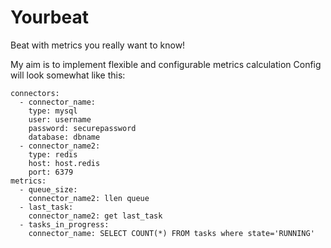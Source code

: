# Yourbeat

Beat with metrics you really want to know!

My aim is to implement flexible and configurable metrics calculation
Config will look somewhat like this:
```
connectors:
  - connector_name:
    type: mysql
    user: username
    password: securepassword
    database: dbname
  - connector_name2:
    type: redis
    host: host.redis
    port: 6379
metrics:
  - queue_size:
    connector_name2: llen queue
  - last_task:
    connector_name2: get last_task
  - tasks_in_progress:
    connector_name: SELECT COUNT(*) FROM tasks where state='RUNNING'

```